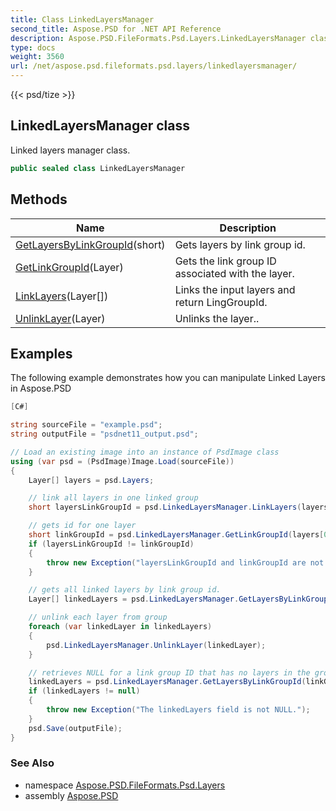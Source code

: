 ```yaml
---
title: Class LinkedLayersManager
second_title: Aspose.PSD for .NET API Reference
description: Aspose.PSD.FileFormats.Psd.Layers.LinkedLayersManager class. Linked layers manager class
type: docs
weight: 3560
url: /net/aspose.psd.fileformats.psd.layers/linkedlayersmanager/
---
```

{{< psd/tize >}}
## LinkedLayersManager class

Linked layers manager class.

```csharp
public sealed class LinkedLayersManager
```

## Methods

| Name | Description |
| --- | --- |
| [GetLayersByLinkGroupId](../../aspose.psd.fileformats.psd.layers/linkedlayersmanager/getlayersbylinkgroupid/)(short) | Gets layers by link group id. |
| [GetLinkGroupId](../../aspose.psd.fileformats.psd.layers/linkedlayersmanager/getlinkgroupid/)(Layer) | Gets the link group ID associated with the layer. |
| [LinkLayers](../../aspose.psd.fileformats.psd.layers/linkedlayersmanager/linklayers/)(Layer[]) | Links the input layers and return LingGroupId. |
| [UnlinkLayer](../../aspose.psd.fileformats.psd.layers/linkedlayersmanager/unlinklayer/)(Layer) | Unlinks the layer.. |

## Examples

The following example demonstrates how you can manipulate Linked Layers in Aspose.PSD

```csharp
[C#]

string sourceFile = "example.psd";
string outputFile = "psdnet11_output.psd";

// Load an existing image into an instance of PsdImage class
using (var psd = (PsdImage)Image.Load(sourceFile))
{
    Layer[] layers = psd.Layers;

    // link all layers in one linked group
    short layersLinkGroupId = psd.LinkedLayersManager.LinkLayers(layers);

    // gets id for one layer
    short linkGroupId = psd.LinkedLayersManager.GetLinkGroupId(layers[0]);
    if (layersLinkGroupId != linkGroupId)
    {
        throw new Exception("layersLinkGroupId and linkGroupId are not equal.");
    }

    // gets all linked layers by link group id.
    Layer[] linkedLayers = psd.LinkedLayersManager.GetLayersByLinkGroupId(linkGroupId);

    // unlink each layer from group
    foreach (var linkedLayer in linkedLayers)
    {
        psd.LinkedLayersManager.UnlinkLayer(linkedLayer);
    }

    // retrieves NULL for a link group ID that has no layers in the group.
    linkedLayers = psd.LinkedLayersManager.GetLayersByLinkGroupId(linkGroupId);
    if (linkedLayers != null)
    {
        throw new Exception("The linkedLayers field is not NULL.");
    }
    psd.Save(outputFile);
}
```

### See Also

* namespace [Aspose.PSD.FileFormats.Psd.Layers](../../aspose.psd.fileformats.psd.layers/)
* assembly [Aspose.PSD](../../)


